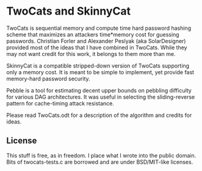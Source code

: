 TwoCats and SkinnyCat
=====================

TwoCats is sequential memory and compute time hard password hashing scheme that maximizes
an attackers time*memory cost for guessing passwords.  Christian Forler and Alexander
Peslyak (aka SolarDesigner) provided most of the ideas that I have combined in TwoCats.
While they may not want credit for this work, it belongs to them more than me.

SkinnyCat is a compatible stripped-down version of TwoCats supporting only a memory cost.
It is meant to be simple to implement, yet provide fast memory-hard password security.

Pebble is a tool for estimating decent upper bounds on pebbling difficulty for various DAG
architectures.  It was useful in selecting the sliding-reverse pattern for cache-timing
attack resistance.

Please read TwoCats.odt for a description of the algorithm and credits for ideas.

License
-------

This stuff is free, as in freedom.  I place what I wrote into the public domain.
Bits of twocats-tests.c are borrowed and are under BSD/MIT-like licenses.
